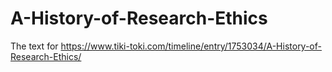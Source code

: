 # A-History-of-Research-Ethics
The text for https://www.tiki-toki.com/timeline/entry/1753034/A-History-of-Research-Ethics/
